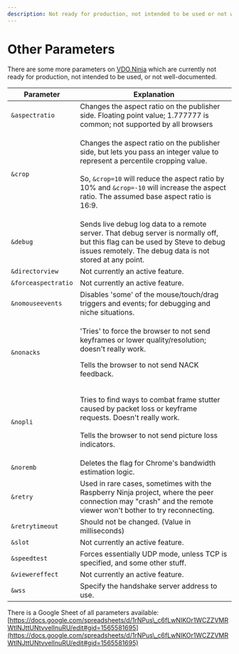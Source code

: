```yaml
---
description: Not ready for production, not intended to be used or not well-documented
---
```


# Other Parameters

There are some more parameters on [VDO.Ninja](https://vdo.ninja/) which are currently not ready for production, not intended to be used, or not well-documented.

| Parameter           | Explanation                                                                                                                                                                                                                                                                                                          |
| ------------------- | -------------------------------------------------------------------------------------------------------------------------------------------------------------------------------------------------------------------------------------------------------------------------------------------------------------------- |
| `&aspectratio`      | Changes the aspect ratio on the publisher side. Floating point value; 1.777777 is common; not supported by all browsers                                                                                                                                                                                              |
| `&crop`             | <p>Changes the aspect ratio on the publisher side, but lets you pass an integer value to represent a percentile cropping value.<br><br>So, <code>&#x26;crop=10</code> will reduce the aspect ratio by 10% and <code>&#x26;crop=-10</code> will increase the aspect ratio. The assumed base aspect ratio is 16:9.</p> |
| `&debug`            | Sends live debug log data to a remote server. That debug server is normally off, but this flag can be used by Steve to debug issues remotely. The debug data is not stored at any point.                                                                                                                             |
| `&directorview`     | Not currently an active feature.                                                                                                                                                                                                                                                                                     |
| `&forceaspectratio` | Not currently an active feature.                                                                                                                                                                                                                                                                                     |
| `&nomouseevents`    | Disables 'some' of the mouse/touch/drag triggers and events; for debugging and niche situations.                                                                                                                                                                                                                     |
| `&nonacks`          | <p>'Tries' to force the browser to not send keyframes or lower quality/resolution; doesn't really work.</p><p></p><p>Tells the browser to not send NACK feedback.</p>                                                                                                                                                |
| `&nopli`            | <p>Tries to find ways to combat frame stutter caused by packet loss or keyframe requests. Doesn't really work.<br><br>Tells the browser to not send picture loss indicators.</p>                                                                                                                                     |
| `&noremb`           | Deletes the flag for Chrome's bandwidth estimation logic.                                                                                                                                                                                                                                                            |
| `&retry`            | Used in rare cases, sometimes with the Raspberry Ninja project, where the peer connection may "crash" and the remote viewer won't bother to try reconnecting.                                                                                                                                                        |
| `&retrytimeout`     | Should not be changed. (Value in milliseconds)                                                                                                                                                                                                                                                                       |
| `&slot`             | Not currently an active feature.                                                                                                                                                                                                                                                                                     |
| `&speedtest`        | Forces essentially UDP mode, unless TCP is specified, and some other stuff.                                                                                                                                                                                                                                          |
| `&viewereffect`     | Not currently an active feature.                                                                                                                                                                                                                                                                                     |
| `&wss`              | Specify the handshake server address to use.                                                                                                                                                                                                                                                                         |

There is a Google Sheet of all parameters available:\
[https://docs.google.com/spreadsheets/d/1rNPus\_c6fLwNIKOr1WCZZVMRWtlNJttUNtvvelInuRU/edit#gid=1565581695](https://docs.google.com/spreadsheets/d/1rNPus\_c6fLwNIKOr1WCZZVMRWtlNJttUNtvvelInuRU/edit#gid=1565581695)
